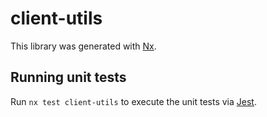 # client-utils

This library was generated with [Nx](https://nx.dev).

## Running unit tests

Run `nx test client-utils` to execute the unit tests via [Jest](https://jestjs.io).
